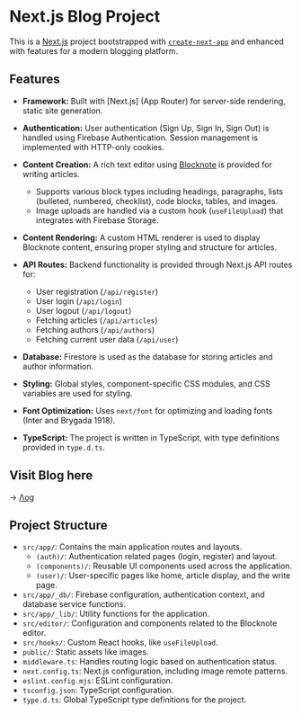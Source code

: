 # Next.js Blog Project

This is a [Next.js](https://nextjs.org/) project bootstrapped with [`create-next-app`](https://nextjs.org/docs/app/api-reference/cli/create-next-app) and enhanced with features for a modern blogging platform.

## Features

* **Framework:** Built with [Next.js] (App Router) for server-side rendering, static site generation.
* **Authentication:** User authentication (Sign Up, Sign In, Sign Out) is handled using Firebase Authentication. Session management is implemented with HTTP-only cookies.
* **Content Creation:** A rich text editor using [Blocknote](https://www.blocknotejs.org/) is provided for writing articles.
    * Supports various block types including headings, paragraphs, lists (bulleted, numbered, checklist), code blocks, tables, and images.
    * Image uploads are handled via a custom hook (`useFileUpload`) that integrates with Firebase Storage.
* **Content Rendering:** A custom HTML renderer is used to display Blocknote content, ensuring proper styling and structure for articles.
* **API Routes:** Backend functionality is provided through Next.js API routes for:
    * User registration (`/api/register`)
    * User login (`/api/login`)
    * User logout (`/api/logout`)
    * Fetching articles (`/api/articles`)
    * Fetching authors (`/api/authors`)
    * Fetching current user data (`/api/user`)
* **Database:** Firestore is used as the database for storing articles and author information.
* **Styling:** Global styles, component-specific CSS modules, and CSS variables are used for styling.
* **Font Optimization:** Uses `next/font` for optimizing and loading fonts (Inter and Brygada 1918).

* **TypeScript:** The project is written in TypeScript, with type definitions provided in `type.d.ts`.

## Visit Blog here
-> [Λog](https://nextjs-blog-ten-liard-59.vercel.app)



## Project Structure

* `src/app/`: Contains the main application routes and layouts.
    * `(auth)/`: Authentication related pages (login, register) and layout.
    * `(components)/`: Reusable UI components used across the application.
    * `(user)/`: User-specific pages like home, article display, and the write page.
* `src/app/_db/`: Firebase configuration, authentication context, and database service functions.
* `src/app/_lib/`: Utility functions for the application.
* `src/editor/`: Configuration and components related to the Blocknote editor.
* `src/hooks/`: Custom React hooks, like `useFileUpload`.
* `public/`: Static assets like images.
* `middleware.ts`: Handles routing logic based on authentication status.
* `next.config.ts`: Next.js configuration, including image remote patterns.
* `eslint.config.mjs`: ESLint configuration.
* `tsconfig.json`: TypeScript configuration.
* `type.d.ts`: Global TypeScript type definitions for the project.
